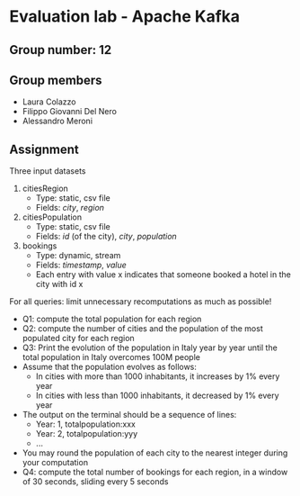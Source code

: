 # Evaluation lab - Apache Kafka
## Group number: 12

## Group members

- Laura Colazzo
- Filippo Giovanni Del Nero
- Alessandro Meroni


## Assignment 

Three input datasets
1. citiesRegion
	- Type: static, csv file 
	- Fields: *city*, *region*
2. citiesPopulation
	- Type: static, csv file
	- Fields: *id* (of the city), *city*, *population*
3. bookings
	- Type: dynamic, stream
	- Fields: *timestamp*, *value*
	- Each entry with value x indicates that someone booked a hotel in the city with id x

For all queries: limit unnecessary recomputations as much as possible!
- Q1: compute the total population for each region
- Q2: compute the number of cities and the population of the most populated city for each region
- Q3: Print the evolution of the population in Italy year by year until the total population in Italy overcomes 100M people
- Assume that the population evolves as follows:
	- In cities with more than 1000 inhabitants, it increases by 1% every year
	- In cities with less than 1000 inhabitants, it decreased by 1% every year 
- The output on the terminal should be a sequence of lines:
	- Year: 1, totalpopulation:xxx 
	- Year: 2, totalpopulation:yyy 
	- ...
- You may round the population of each city to the nearest integer during your computation
- Q4: compute the total number of bookings for each region, in a window of 30 seconds, sliding every 5 seconds
